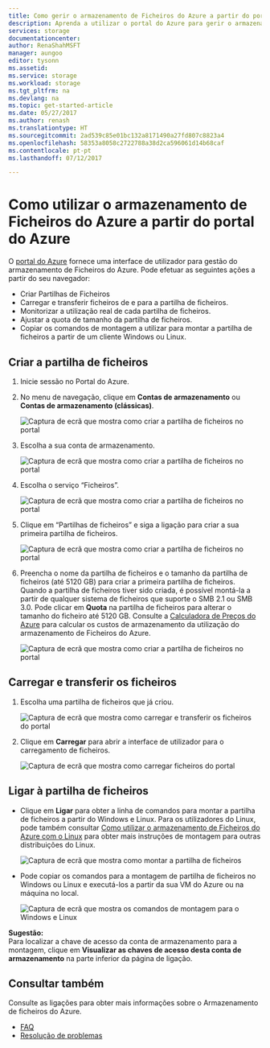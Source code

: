 ```yaml
---
title: Como gerir o armazenamento de Ficheiros do Azure a partir do portal do Azure | Microsoft Docs
description: Aprenda a utilizar o portal do Azure para gerir o armazenamento de Ficheiros do Azure.
services: storage
documentationcenter: 
author: RenaShahMSFT
manager: aungoo
editor: tysonn
ms.assetid: 
ms.service: storage
ms.workload: storage
ms.tgt_pltfrm: na
ms.devlang: na
ms.topic: get-started-article
ms.date: 05/27/2017
ms.author: renash
ms.translationtype: HT
ms.sourcegitcommit: 2ad539c85e01bc132a8171490a27fd807c8823a4
ms.openlocfilehash: 58353a8058c2722788a38d2ca596061d14b68caf
ms.contentlocale: pt-pt
ms.lasthandoff: 07/12/2017

---
```


# <a name="how-to-use-azure-file-storage-from-the-azure-portal"></a>Como utilizar o armazenamento de Ficheiros do Azure a partir do portal do Azure
O [portal do Azure](https://portal.azure.com) fornece uma interface de utilizador para gestão do armazenamento de Ficheiros do Azure. Pode efetuar as seguintes ações a partir do seu navegador:

* Criar Partilhas de Ficheiros
* Carregar e transferir ficheiros de e para a partilha de ficheiros.
* Monitorizar a utilização real de cada partilha de ficheiros.
* Ajustar a quota de tamanho da partilha de ficheiros.
* Copiar os comandos de montagem a utilizar para montar a partilha de ficheiros a partir de um cliente Windows ou Linux.

## <a name="create-file-share"></a>Criar a partilha de ficheiros
1. Inicie sessão no Portal do Azure.
2. No menu de navegação, clique em **Contas de armazenamento** ou **Contas de armazenamento (clássicas)**.
    
    ![Captura de ecrã que mostra como criar a partilha de ficheiros no portal](media/storage-file-how-to-use-files-portal/use-files-portal-create-file-share1.png)

3. Escolha a sua conta de armazenamento.

    ![Captura de ecrã que mostra como criar a partilha de ficheiros no portal](media/storage-file-how-to-use-files-portal/use-files-portal-create-file-share2.png)

4. Escolha o serviço “Ficheiros”.

    ![Captura de ecrã que mostra como criar a partilha de ficheiros no portal](media/storage-file-how-to-use-files-portal/use-files-portal-create-file-share3.png)

5. Clique em “Partilhas de ficheiros” e siga a ligação para criar a sua primeira partilha de ficheiros.

    ![Captura de ecrã que mostra como criar a partilha de ficheiros no portal](media/storage-file-how-to-use-files-portal/use-files-portal-create-file-share4.png)

6. Preencha o nome da partilha de ficheiros e o tamanho da partilha de ficheiros (até 5120 GB) para criar a primeira partilha de ficheiros. Quando a partilha de ficheiros tiver sido criada, é possível montá-la a partir de qualquer sistema de ficheiros que suporte o SMB 2.1 ou SMB 3.0. Pode clicar em **Quota** na partilha de ficheiros para alterar o tamanho do ficheiro até 5120 GB. Consulte a [Calculadora de Preços do Azure](https://azure.microsoft.com/pricing/calculator/) para calcular os custos de armazenamento da utilização do armazenamento de Ficheiros do Azure.

    ![Captura de ecrã que mostra como criar a partilha de ficheiros no portal](media/storage-file-how-to-use-files-portal/use-files-portal-create-file-share5.png)

## <a name="upload-and-download-files"></a>Carregar e transferir os ficheiros
1. Escolha uma partilha de ficheiros que já criou.

    ![Captura de ecrã que mostra como carregar e transferir os ficheiros do portal](media/storage-file-how-to-use-files-portal/use-files-portal-upload-file1.png)

2. Clique em **Carregar** para abrir a interface de utilizador para o carregamento de ficheiros.

    ![Captura de ecrã que mostra como carregar ficheiros do portal](media/storage-file-how-to-use-files-portal/use-files-portal-upload-file2.png)

## <a name="connect-to-file-share"></a>Ligar à partilha de ficheiros
-  Clique em **Ligar** para obter a linha de comandos para montar a partilha de ficheiros a partir do Windows e Linux. Para os utilizadores do Linux, pode também consultar [Como utilizar o armazenamento de Ficheiros do Azure com o Linux](storage-how-to-use-files-linux.md) para obter mais instruções de montagem para outras distribuições do Linux.

    ![Captura de ecrã que mostra como montar a partilha de ficheiros](media/storage-file-how-to-use-files-portal/use-files-portal-connect.png)
-  Pode copiar os comandos para a montagem de partilha de ficheiros no Windows ou Linux e executá-los a partir da sua VM do Azure ou na máquina no local.

    ![Captura de ecrã que mostra os comandos de montagem para o Windows e Linux](media/storage-file-how-to-use-files-portal/use-files-portal-show-mount-commands.png)

**Sugestão:**  
Para localizar a chave de acesso da conta de armazenamento para a montagem, clique em **Visualizar as chaves de acesso desta conta de armazenamento** na parte inferior da página de ligação.

## <a name="see-also"></a>Consultar também
Consulte as ligações para obter mais informações sobre o Armazenamento de ficheiros do Azure.

* [FAQ](storage-files-faq.md)
* [Resolução de problemas](storage-troubleshoot-file-connection-problems.md)

